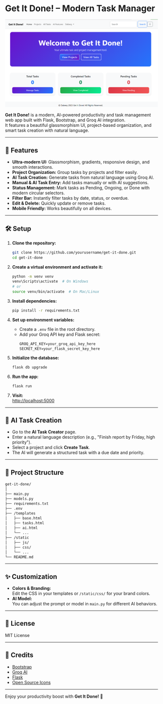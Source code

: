 # Get It Done! – Modern Task Manager

![Get It Done! Banner](static/img/banner.png)

**Get It Done!** is a modern, AI-powered productivity and task management web app built with Flask, Bootstrap, and Groq AI integration.  
It features a beautiful glassmorphism UI, project-based organization, and smart task creation with natural language.

---

## 🚀 Features

- **Ultra-modern UI:** Glassmorphism, gradients, responsive design, and smooth interactions.
- **Project Organization:** Group tasks by projects and filter easily.
- **AI Task Creation:** Generate tasks from natural language using Groq AI.
- **Manual & AI Task Entry:** Add tasks manually or with AI suggestions.
- **Status Management:** Mark tasks as Pending, Ongoing, or Done with modern circular selectors.
- **Filter Bar:** Instantly filter tasks by date, status, or overdue.
- **Edit & Delete:** Quickly update or remove tasks.
- **Mobile Friendly:** Works beautifully on all devices.

---

## 🛠️ Setup

1. **Clone the repository:**
    ```sh
    git clone https://github.com/yourusername/get-it-done.git
    cd get-it-done
    ```

2. **Create a virtual environment and activate it:**
    ```sh
    python -m venv venv
    venv\Scripts\activate  # On Windows
    # or
    source venv/bin/activate  # On Mac/Linux
    ```

3. **Install dependencies:**
    ```sh
    pip install -r requirements.txt
    ```

4. **Set up environment variables:**
    - Create a `.env` file in the root directory.
    - Add your Groq API key and Flask secret:
      ```
      GROQ_API_KEY=your_groq_api_key_here
      SECRET_KEY=your_flask_secret_key_here
      ```

5. **Initialize the database:**
    ```sh
    flask db upgrade
    ```

6. **Run the app:**
    ```sh
    flask run
    ```

7. **Visit:**  
    [http://localhost:5000](http://localhost:5000)

---

## 🤖 AI Task Creation

- Go to the **AI Task Creator** page.
- Enter a natural language description (e.g., "Finish report by Friday, high priority").
- Select a project and click **Create Task**.
- The AI will generate a structured task with a due date and priority.

---

## 📁 Project Structure

```
get-it-done/
│
├── main.py
├── models.py
├── requirements.txt
├── .env
├── /templates
│   ├── base.html
│   ├── tasks.html
│   ├── ai.html
│   └── ...
├── /static
│   ├── js/
│   ├── css/
│   └── ...
└── README.md
```

---

## ✨ Customization

- **Colors & Branding:**  
  Edit the CSS in your templates or `/static/css/` for your brand colors.
- **AI Model:**  
  You can adjust the prompt or model in `main.py` for different AI behaviors.

---

## 📝 License

MIT License

---

## 🙏 Credits

- [Bootstrap](https://getbootstrap.com/)
- [Groq AI](https://groq.com/)
- [Flask](https://flask.palletsprojects.com/)
- [Open Source Icons](https://icons.getbootstrap.com/)

---

Enjoy your productivity boost with **Get It Done!** 🚀